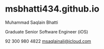 # msbhatti434.github.io

Muhammad Saqlain Bhatti

Graduate Senior Software Engineer (iOS)

92 300 980 4822
msaqlainali@icloud.com
